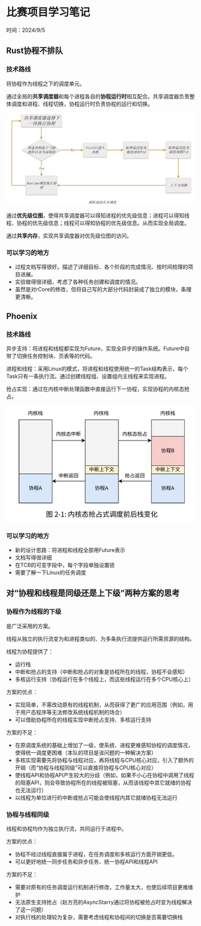 # 比赛项目学习笔记

时间：2024/9/5

## Rust协程不排队

### 技术路线

将协程作为线程之下的调度单元。

通过全局的**共享调度器**和每个进程各自的**协程运行时**相互配合。共享调度器负责整体调度和进程、线程切换，协程运行时负责协程的运行和切换。

![](../图片/i2.jfif)

通过**优先级位图**，使得共享调度器可以得知进程的优先级信息；进程可以得知线程、协程的优先级信息；线程可以得知协程的优先级信息。从而实现全局调度。

通过**共享内存**，实现共享调度器对优先级位图的访问。

### 可以学习的地方

- 过程文档写得很好。描述了详细目标、各个阶段的完成情况、按时间梳理的项目进展。
- 实验做得很详细，考虑了各种任务创建和调度的情况。
- 虽然是对rCore的修改，但将自己写的大部分代码封装成了独立的模块，条理更清晰。

## Phoenix

### 技术路线

异步支持：将进程和线程都实现为Future，实现全异步的操作系统。Future中自带了切换任务控制块、页表等的代码。

进程和线程：采用Linux的模式，将进程和线程使用统一的Task结构表示，每个Task只有一条执行流。通过创建线程组、设置组内主线程来实现进程。

抢占实现：通过在内核中断处理函数中直接运行下一协程，实现协程的内核态抢占。

![](../图片/屏幕截图%202024-09-07%20231321.jpg)

### 可以学习的地方

- 新的设计思路：将进程和线程全部用Future表示
- 文档写得很详细
- 在TCB的可变字段中，每个字段单独设置锁
- 需要了解一下Linux的任务调度

## 对“协程和线程是同级还是上下级”两种方案的思考

### 协程作为线程的下级

是广泛采用的方案。

线程从独立的执行流变为和进程类似的、为多条执行流提供运行所需资源的结构。

线程为协程提供了：

- 运行栈
- 中断和抢占的支持（中断和抢占的对象是协程所在的线程，协程不会感知）
- 多核运行支持（协程运行在多个线程上，而这些线程运行在多个CPU核心上）

方案的优点：

- 实现简单，不需改动原有的线程机制，从而获得了更广的应用范围（例如，用于用户态程序等无法修改系统线程机制的场合）
- 可以借助协程所在的线程实现中断抢占支持、多核运行支持

方案的不足：

- 在原调度系统的基础上增加了一级，使系统、进程更难感知协程的调度情况，使得统一调度更困难（本队的项目是该问题的一种解决方案）
- 多核实现需要先将协程与线程对应，再将线程与CPU核心对应，引入了额外的开销（而“协程与线程同级”可以直接将协程与CPU核心对应）
- 使线程API和协程API产生较大的分歧（例如，如果不小心在协程中调用了线程的阻塞API，则会导致协程所在的线程被阻塞，从而该线程中其它就绪的协程也无法运行）
- 以线程为单位进行的中断或抢占可能会使线程内其它就绪协程无法运行

### 协程与线程同级

线程和协程均作为独立执行流，共同运行于进程中。

方案的优点：

- 协程不经过线程直接属于进程，在任务调度和多核运行方面开销更低。
- 可以更好地统一同步任务和异步任务、统一协程API和线程API

方案的不足：

- 需要对原有的任务调度运行机制进行修改，工作量太大，也使后续项目更难维护
- 无法原生支持抢占（赵方亮的AsyncStarry通过将协程被抢占时变为线程解决了这一问题）
- 对执行栈的处理较为复杂，需要考虑线程和协程间的切换是否需要切换栈
